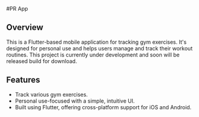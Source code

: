 #PR App

## Overview

This is a Flutter-based mobile application for tracking gym exercises. It's designed for personal use and helps users manage and track their workout routines.
This project is currently under development and soon will be released build for download.

## Features

- Track various gym exercises.
- Personal use-focused with a simple, intuitive UI.
- Built using Flutter, offering cross-platform support for iOS and Android.
